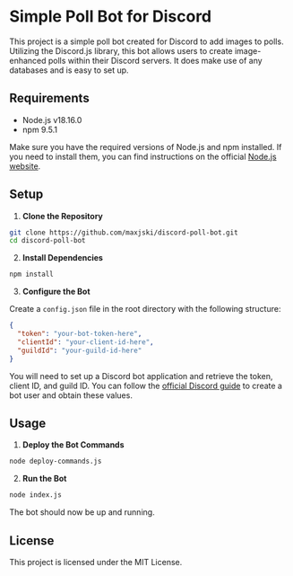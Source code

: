 # Simple Poll Bot for Discord
This project is a simple poll bot created for Discord to add images to polls. Utilizing the Discord.js library, this bot allows users to create image-enhanced polls within their Discord servers. It does make use of any databases and is easy to set up.

## Requirements
- Node.js v18.16.0
- npm 9.5.1

Make sure you have the required versions of Node.js and npm installed. If you need to install them, you can find instructions on the official [Node.js website](https://nodejs.org/en).

## Setup

1. **Clone the Repository**

```bash
git clone https://github.com/maxjski/discord-poll-bot.git
cd discord-poll-bot
```
2. **Install Dependencies**

```bash
npm install
```

3. **Configure the Bot**

Create a `config.json` file in the root directory with the following structure:

```json
{
  "token": "your-bot-token-here",
  "clientId": "your-client-id-here",
  "guildId": "your-guild-id-here"
}
```

You will need to set up a Discord bot application and retrieve the token, client ID, and guild ID. You can follow the [official Discord guide](https://discord.com/developers/docs/intro) to create a bot user and obtain these values.

## Usage
1. **Deploy the Bot Commands**

```bash
node deploy-commands.js
```

2. **Run the Bot**

```bash
node index.js
```
The bot should now be up and running.

## License

This project is licensed under the MIT License.
